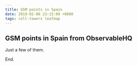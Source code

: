 ```yaml
---
title: GSM points in Spain
date: 2019-02-06 23:15:09 +0000
tags: cell-towers leafmap
---
```


## GSM points in Spain from ObservableHQ

Just a few of them.


<div id="visual"></div>

<script type="module">

  // NOTEBOOK CONFIGURATION
  import notebook from "https://api.observablehq.com/@fil/tissots-indicatrix.js";

  const target = document.querySelector("#visual");
  const renders = {
    "viewof p": "p",
    "display": "div.fullwidth",
  };


  // BOILERPLATE
  import {Inspector, Runtime} from "https://unpkg.com/@observablehq/notebook-runtime@1.2.0?module";
  for (let i in renders) {
    let s = renders[i], a = s.match(/^\w+/);
    if (a) {
      renders[i] = document.createElement(a[0]);
      target.appendChild(renders[i]);
      if (a = s.match(/\.(\w+)$/))
        renders[i].className = a[1]; 
    }
    else
      renders[i] = document.querySelector(renders[i]);
  }
  Runtime.load(notebook, (variable) => {
    if (renders[variable.name]) {
      return new Inspector(renders[variable.name]);
    } else {
      // return true; // uncomment to run hidden cells
    }
  });
</script>



End.

